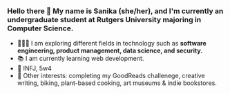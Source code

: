 ### Hello there 👋 My name is Sanika (she/her), and I'm currently an undergraduate student at Rutgers University majoring in Computer Science.

- 👩🏽‍💻 I am exploring different fields in technology such as **software engineering, product management, data science, and security.**
- 📚 I am currently learning web development.
- 💭 INFJ, 5w4
- 🌻 Other interests: completing my GoodReads challenege, creative writing, biking, plant-based cooking, art museums & indie bookstores.

